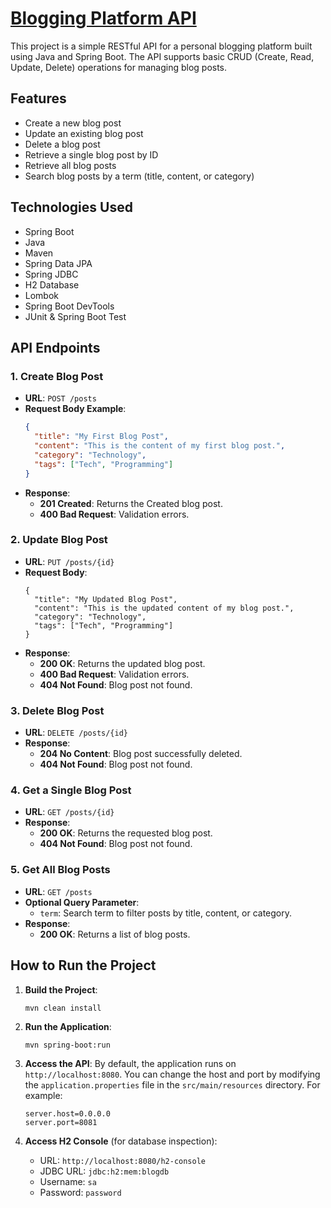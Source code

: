 # [Blogging Platform API](https://roadmap.sh/projects/blogging-platform-api)

This project is a simple RESTful API for a personal blogging platform built using Java and Spring Boot. The API supports basic CRUD (Create, Read, Update, Delete) operations for managing blog posts.

## Features

- Create a new blog post
- Update an existing blog post
- Delete a blog post
- Retrieve a single blog post by ID
- Retrieve all blog posts
- Search blog posts by a term (title, content, or category)

## Technologies Used

- Spring Boot
- Java
- Maven
- Spring Data JPA
- Spring JDBC
- H2 Database
- Lombok
- Spring Boot DevTools
- JUnit & Spring Boot Test

## API Endpoints

### 1. Create Blog Post

- **URL**: `POST /posts`
- **Request Body Example**:
  ```json
  {
    "title": "My First Blog Post",
    "content": "This is the content of my first blog post.",
    "category": "Technology",
    "tags": ["Tech", "Programming"]
  }
  ```
- **Response**:
  - **201 Created**: Returns the Created blog post.
  - **400 Bad Request**: Validation errors.

### 2. Update Blog Post

- **URL**: `PUT /posts/{id}`
- **Request Body**:
  ```
  {
    "title": "My Updated Blog Post",
    "content": "This is the updated content of my blog post.",
    "category": "Technology",
    "tags": ["Tech", "Programming"]
  }
  ```
- **Response**:
  - **200 OK**: Returns the updated blog post.
  - **400 Bad Request**: Validation errors.
  - **404 Not Found**: Blog post not found.

### 3. Delete Blog Post

- **URL**: `DELETE /posts/{id}`
- **Response**:
  - **204 No Content**: Blog post successfully deleted.
  - **404 Not Found**: Blog post not found.

### 4. Get a Single Blog Post

- **URL**: `GET /posts/{id}`
- **Response**:
  - **200 OK**: Returns the requested blog post.
  - **404 Not Found**: Blog post not found.

### 5. Get All Blog Posts

- **URL**: `GET /posts`
- **Optional Query Parameter**:
  - `term`: Search term to filter posts by title, content, or category.
- **Response**:
  - **200 OK**: Returns a list of blog posts.

## How to Run the Project

1. **Build the Project**:

   ```
   mvn clean install
   ```

2. **Run the Application**:

   ```
   mvn spring-boot:run
   ```

3. **Access the API**: By default, the application runs on `http://localhost:8080`. You can change the host and port by modifying the `application.properties` file in the `src/main/resources` directory. For example:
   ```
   server.host=0.0.0.0
   server.port=8081
   ```
4. **Access H2 Console** (for database inspection):

   - URL: `http://localhost:8080/h2-console`
   - JDBC URL: `jdbc:h2:mem:blogdb`
   - Username: `sa`
   - Password: `password`
